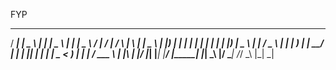 
 
 
 
 
 FYP
 
 ____    ____    ___   ____    _____   ____    ____     ____      _      _   _ 
/ ___|  |  _ \  |_ _| |  _ \  | ____| |  _ \  / ___|   / ___|    / \    | \ | |
\___ \  | |_) |  | |  | | | | |  _|   | |_) | \___ \  | |       / _ \   |  \| |
 ___) | |  __/   | |  | |_| | | |___  |  _ <   ___) | | |___   / ___ \  | |\  |
|____/  |_|     |___| |____/  |_____| |_| \_\ |____/   \____| /_/   \_\ |_| \_|
                                                                               

